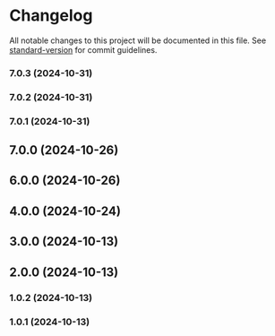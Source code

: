 # Changelog

All notable changes to this project will be documented in this file. See [standard-version](https://github.com/conventional-changelog/standard-version) for commit guidelines.

### 7.0.3 (2024-10-31)

### 7.0.2 (2024-10-31)

### 7.0.1 (2024-10-31)

## 7.0.0 (2024-10-26)

## 6.0.0 (2024-10-26)

## 4.0.0 (2024-10-24)

## 3.0.0 (2024-10-13)

## 2.0.0 (2024-10-13)

### 1.0.2 (2024-10-13)

### 1.0.1 (2024-10-13)